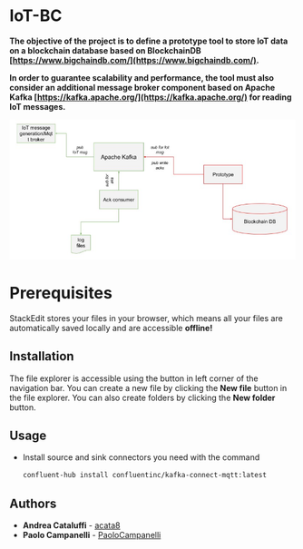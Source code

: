 # IoT-BC

**The objective of the project is to define a prototype tool to store IoT data on a blockchain database based on BlockchainDB [https://www.bigchaindb.com/](https://www.bigchaindb.com/).** 

**In order to guarantee scalability and performance, the tool must also consider an additional message broker component based on Apache Kafka [https://kafka.apache.org/](https://kafka.apache.org/) for reading IoT messages.**

![alt text](https://github.com/acata8/IOT-BC-TBDM/blob/main/ProfSchema.jpg)


# Prerequisites

StackEdit stores your files in your browser, which means all your files are automatically saved locally and are accessible **offline!**

## Installation

The file explorer is accessible using the button in left corner of the navigation bar. You can create a new file by clicking the **New file** button in the file explorer. You can also create folders by clicking the **New folder** button.


## Usage

* Install source and sink connectors you need with the command
  ```bash
  confluent-hub install confluentinc/kafka-connect-mqtt:latest
  ```
## Authors

* **Andrea Cataluffi** - [acata8](https://github.com/acata8)
* **Paolo Campanelli** - [PaoloCampanelli](https://github.com/PaoloCampanelli)
